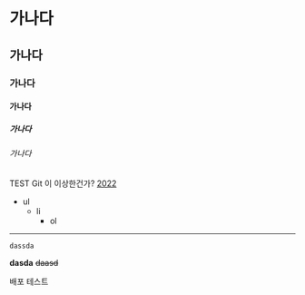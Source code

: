 <!-- <img src="https://photo.coolenjoy.net/data/editor/2102/d778f4ec8403ae4caaaa6415ea73b28932c47005.jpg"> -->

# 가나다
## 가나다
### 가나다
#### 가나다
##### 가나다
###### 가나다

TEST Git 이 이상한건가?
[2022](/2022/1분기/0121/)

- ul
	- li
		- ol

---

`dassda`

**dasda**
~~daasd~~

배포 테스트
